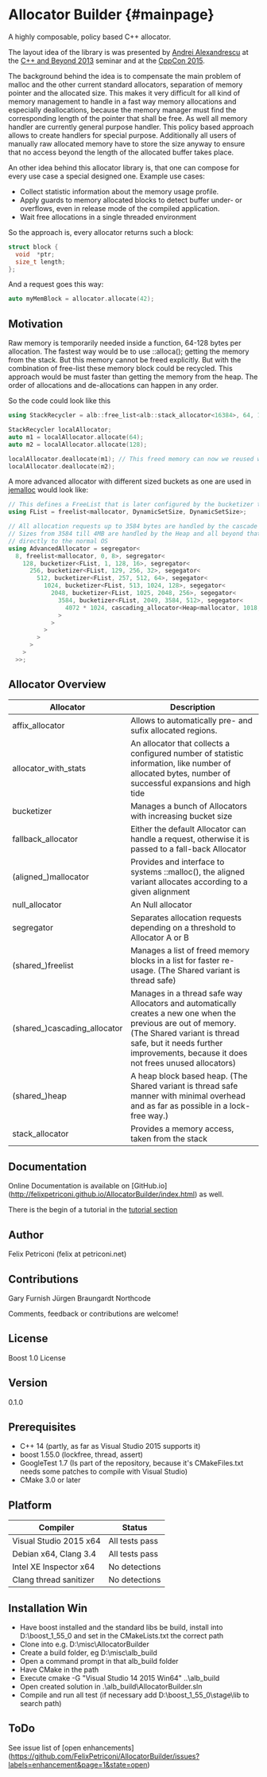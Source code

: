 Allocator Builder {#mainpage}
=================

A highly composable, policy based C++ allocator.

The layout idea of the library is was presented by [Andrei Alexandrescu](http://erdani.com/) at the [C++ and Beyond 2013](http://cppandbeyond.com/) seminar and at the [CppCon 2015](http://cppcon2015.sched.org/event/95b6c3282248b7e2595c5c3182d7652b).

The background behind the idea is to compensate the main problem of malloc and the other current standard allocators, separation of memory pointer and the allocated size. This makes it very difficult for all kind of memory management to handle in a fast way memory allocations and especially deallocations, because the memory manager must find the corresponding length of the pointer that shall be free.
As well all memory handler are currently general purpose handler. This policy based approach allows to create handlers for special purpose.
Additionally all users of manually raw allocated memory have to store the size anyway to ensure that no access beyond the length of the allocated buffer takes place.

An other idea behind this allocator library is, that one can compose for every use case a special designed one. 
Example use cases:
  * Collect statistic information about the memory usage profile.
  * Apply guards to memory allocated blocks to detect buffer under- or overflows, even in release mode of the compiled application.
  * Wait free allocations in a single threaded environment

So the approach is, every allocator returns such a block:
~~~C++
struct block {
  void  *ptr;
  size_t length;
};
~~~

And a request goes this way:
~~~C++
auto myMemBlock = allocator.allocate(42);
~~~

Motivation
----------
Raw memory is temporarily needed inside a function, 64-128 bytes per allocation. The fastest way would be to use ::alloca(); getting the memory from the stack. But this memory cannot be freed explicitly.  But with the combination of free-list these memory block could be recycled. This approach would be must faster than getting the memory from the heap. The order of allocations and de-allocations can happen in any order.

So the code could look like this
~~~C++ 
using StackRecycler = alb::free_list<alb::stack_allocator<16384>, 64, 128, 128>;

StackRecycler localAllocator;
auto m1 = localAllocator.allocate(64);
auto m2 = localAllocator.allocate(128);

localAllocator.deallocate(m1); // This freed memory can now we reused with calling the next allocation
localAllocator.deallocate(m2);
~~~

A more advanced allocator with different sized buckets as one are used in [jemalloc](http://www.canonware.com/jemalloc/) would look like:
~~~C++
// This defines a FreeList that is later configured by the bucketizer to its size
using FList = freelist<mallocator, DynamicSetSize, DynamicSetSize>;

// All allocation requests up to 3584 bytes are handled by the cascade of FLists.
// Sizes from 3584 till 4MB are handled by the Heap and all beyond that are forwarded
// directly to the normal OS
using AdvancedAllocator = segregator<
  8, freelist<mallocator, 0, 8>, segregator<
    128, bucketizer<FList, 1, 128, 16>, segregator<
      256, bucketizer<FList, 129, 256, 32>, segegator<
        512, bucketizer<FList, 257, 512, 64>, segegator<
          1024, bucketizer<FList, 513, 1024, 128>, segegator<
            2048, bucketizer<FList, 1025, 2048, 256>, segegator<
              3584, bucketizer<FList, 2049, 3584, 512>, segegator<
                4072 * 1024, cascading_allocator<Heap<mallocator, 1018, 4096>>, mallocator
              >
            >
          >
        >
      >
    >
  >>;
~~~
 
  
Allocator Overview
------------------

|Allocator                 |Description                                                                 |
---------------------------|----------------------------------------------------------------------------
| affix_allocator          | Allows to automatically pre- and sufix allocated regions. |
| allocator_with_stats     | An allocator that collects a configured number of statistic information, like number of allocated bytes, number of successful expansions and high tide |
| bucketizer               | Manages a bunch of Allocators with increasing bucket size |
| fallback_allocator       | Either the default Allocator can handle a request, otherwise it is passed to a fall-back Allocator |
| (aligned_)mallocator     | Provides and interface to systems ::malloc(), the aligned variant allocates according to a given alignment  |
| null_allocator           | An Null allocator |
| segregator               | Separates allocation requests depending on a threshold to Allocator A or B |
| (shared_)freelist        | Manages a list of freed memory blocks in a list for faster re-usage. (The Shared variant is thread safe) |
| (shared_)cascading_allocator | Manages in a thread safe way Allocators and automatically creates a new one when the previous are out of memory. (The Shared variant is thread safe, but it needs further improvements, because it does not frees unused allocators) |
| (shared_)heap            | A heap block based heap. (The Shared variant is thread safe manner with minimal overhead and as far as possible in a lock-free way.) |
| stack_allocator          | Provides a memory access, taken from the stack |

Documentation
-------------
  Online Documentation is available on [GitHub.io] (http://felixpetriconi.github.io/AllocatorBuilder/index.html) as well.
  
  There is the begin of a tutorial in the [tutorial section](http://felixpetriconi.github.io/AllocatorBuilder/md__t_u_t_o_r_i_a_l.html)

Author 
------
  Felix Petriconi (felix at petriconi.net)

Contributions
-------------
  Gary Furnish
  Jürgen Braungardt
  Northcode
  
  Comments, feedback or contributions are welcome!

  
License
-------
  Boost 1.0 License


Version
-------
  0.1.0

Prerequisites
-------------
  * C++ 14 (partly, as far as Visual Studio 2015 supports it)
  * boost 1.55.0 (lockfree, thread, assert)
  * GoogleTest 1.7 (Is part of the repository, because it's CMakeFiles.txt needs some patches to compile with Visual Studio)
  * CMake 3.0 or later


Platform
--------
| Compiler | Status |
-----------|---------
| Visual Studio 2015 x64 | All tests pass |
| Debian x64, Clang 3.4  | All tests pass |
| Intel XE Inspector x64 | No detections  |
| Clang thread sanitizer | No detections  |

Installation Win
----------------
  * Have boost installed and the standard libs be build, install into D:\boost_1_55_0 and set in the CMakeLists.txt the correct path
  * Clone into e.g. D:\misc\AllocatorBuilder
  * Create a build folder, eg D:\misc\alb_build
  * Open a command prompt in that alb_build folder
  * Have CMake in the path
  * Execute cmake -G "Visual Studio 14 2015 Win64" ..\alb_build
  * Open created solution in .\alb_build\AllocatorBuilder.sln
  * Compile and run all test (if necessary add D:\boost_1_55_0\stage\lib to search path)
  
ToDo
----
  See issue list of [open enhancements] (https://github.com/FelixPetriconi/AllocatorBuilder/issues?labels=enhancement&page=1&state=open)
